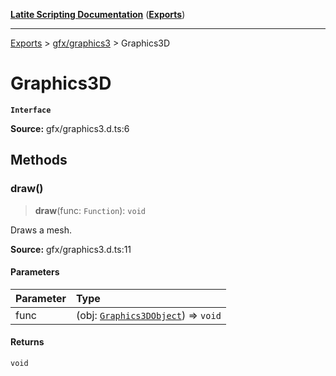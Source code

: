 [**Latite Scripting Documentation**](../../README.md) ([**Exports**](../../exports.md))

---

[Exports](../../exports.md) > [gfx/graphics3](../index.md) > Graphics3D

# Graphics3D

**`Interface`**

**Source:** gfx/graphics3.d.ts:6

## Methods

### draw()

> **draw**(func: `Function`): `void`

Draws a mesh.

**Source:** gfx/graphics3.d.ts:11

#### Parameters

| Parameter | Type                                                                 |
| :-------- | :------------------------------------------------------------------- |
| func      | (obj: [`Graphics3DObject`](interface.Graphics3DObject.md)) => `void` |

#### Returns

`void`
